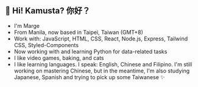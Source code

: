 
  <div>
    <h2>👋 Hi! Kamusta? 你好？</h2>
    <ul>
      <li>I'm Marge</li>
      <li>From Manila, now based in Taipei, Taiwan (GMT+8)</li>
      <li>Work with: JavaScript, HTML, CSS, React, Node.js, Express, Tailwind CSS, Styled-Components</li>
      <li>Now working with and learning Python for data-related tasks</li>
      <li>I like video games, baking, and cats</li>
      <li>I like learning languages. I speak: English, Chinese and Filipino. I'm still working on mastering Chinese, but in the meantime, I'm also studying Japanese, Spanish and trying to pick up some Taiwanese ✨</li>
    </ul>
  </div>


